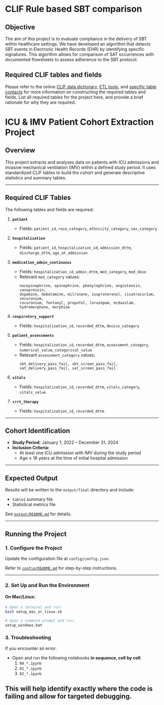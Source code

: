 # CLIF Rule based SBT comparison

## Objective

The aim of this project is to evaluate compliance in the delivery of SBT within healthcare settings. We have developed an algorithm that detects SBT events in Electronic Health Records (EHR) by identifying specific signatures. This algorithm allows for comparison of SAT occurrences with documented flowsheets to assess adherence to the SBT protocol.

## Required CLIF tables and fields

Please refer to the online [CLIF data dictionary](https://clif-consortium.github.io/website/data-dictionary.html), [ETL tools](https://github.com/clif-consortium/CLIF/tree/main/etl-to-clif-resources), and [specific table contacts](https://github.com/clif-consortium/CLIF?tab=readme-ov-file#relational-clif) for more information on constructing the required tables and fields. List all required tables for the project here, and provide a brief rationale for why they are required.

# ICU & IMV Patient Cohort Extraction Project

## Overview

This project extracts and analyzes data on patients with ICU admissions and invasive mechanical ventilation (IMV) within a defined study period. It uses standardized CLIF tables to build the cohort and generate descriptive statistics and summary tables.

---

## Required CLIF Tables

The following tables and fields are required:

1. **`patient`**
   - Fields: `patient_id`, `race_category`, `ethnicity_category`, `sex_category`

2. **`hospitalization`**
   - Fields: `patient_id`, `hospitalization_id`, `admission_dttm`, `discharge_dttm`, `age_at_admission`

3. **`medication_admin_continuous`**
   - Fields: `hospitalization_id`, `admin_dttm`, `med_category`, `med_dose`
   - Relevant `med_category` values:
     ```
     norepinephrine, epinephrine, phenylephrine, angiotensin, vasopressin, 
     dopamine, dobutamine, milrinone, isoproterenol, cisatracurium, vecuronium, 
     rocuronium, fentanyl, propofol, lorazepam, midazolam, hydromorphone, morphine
     ```

4. **`respiratory_support`**
   - Fields: `hospitalization_id`, `recorded_dttm`, `device_category`

5. **`patient_assessments`**
   - Fields: `hospitalization_id`, `recorded_dttm`, `assessment_category`, `numerical_value`, `categorical_value`
   - Relevant `assessment_category` values:
     ```
     sbt_delivery_pass_fail, sbt_screen_pass_fail,
     sat_delivery_pass_fail, sat_screen_pass_fail
     ```

6. **`vitals`**
   - Fields: `hospitalization_id`, `recorded_dttm`, `vitals_category`, `vitals_value`

7. **`crrt_therapy`**
   - Fields: `hospitalization_id`, `recorded_dttm`

---

## Cohort Identification

- **Study Period:** January 1, 2022 – December 31, 2024
- **Inclusion Criteria:**
  - At least one ICU admission with IMV during the study period
  - Age ≥ 18 years at the time of initial hospital admission

---

## Expected Output

Results will be written to the `output/final` directory and include:

- `table1` summary file
- Statistical metrics file

See [`output/README.md`](../output/README.md) for details.

---

## Running the Project

### 1. Configure the Project

Update the configuration file at `config/config.json`.

Refer to [`config/README.md`](config/README.md) for step-by-step instructions.

---

### 2. Set Up and Run the Environment

#### On Mac/Linux:

```bash
# Open a terminal and run:
bash setup_mac_or_linux.sh

# Open a command prompt and run:
setup_windows.bat
```

### 3. Troubleshooting

If you encounter an error:

- Open and run the following notebooks **in sequence, cell by cell**:
  1. `00_*.ipynb`
  2. `01_*.ipynb`
  3. `02_*.ipynb`

This will help identify exactly where the code is failing and allow for targeted debugging.
---
